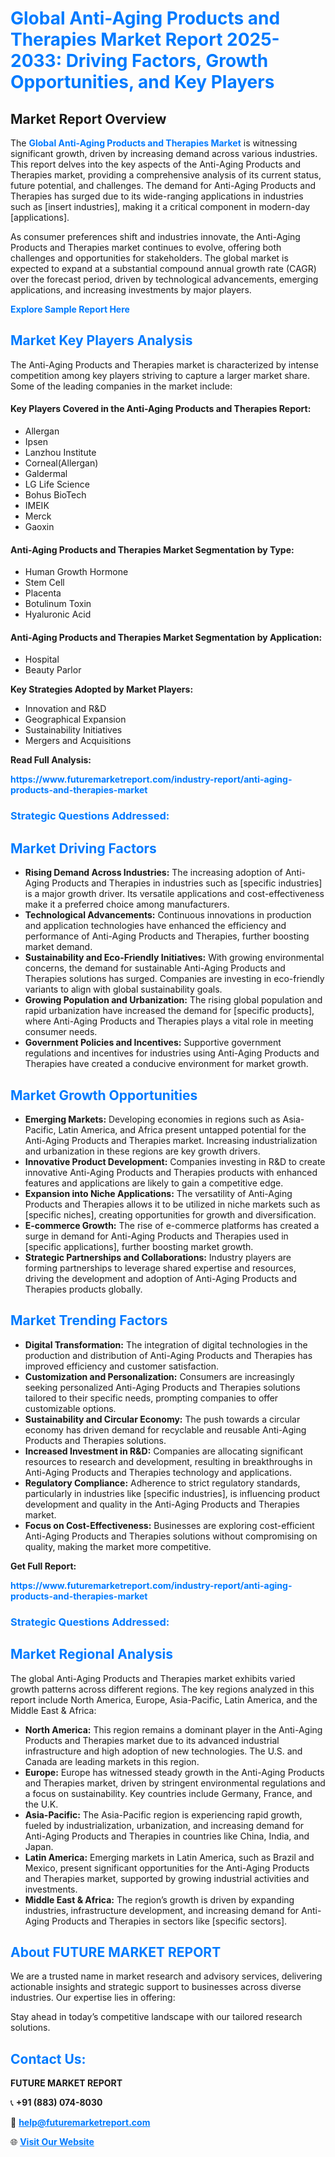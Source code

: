 <h1 style="color: #007BFF;">Global Anti-Aging Products and Therapies Market Report 2025-2033: Driving Factors, Growth Opportunities, and Key Players</h1>

<section id="overview">
<h2>Market Report Overview</h2>
<p>The <a href="https://www.futuremarketreport.com/industry-report/anti-aging-products-and-therapies-market" style="color: #007BFF; text-decoration: none;"><strong>Global Anti-Aging Products and Therapies Market</strong></a> is witnessing significant growth, driven by increasing demand across various industries. This report delves into the key aspects of the Anti-Aging Products and Therapies market, providing a comprehensive analysis of its current status, future potential, and challenges. The demand for Anti-Aging Products and Therapies has surged due to its wide-ranging applications in industries such as [insert industries], making it a critical component in modern-day [applications].</p>
<p>As consumer preferences shift and industries innovate, the Anti-Aging Products and Therapies market continues to evolve, offering both challenges and opportunities for stakeholders. The global market is expected to expand at a substantial compound annual growth rate (CAGR) over the forecast period, driven by technological advancements, emerging applications, and increasing investments by major players.</p>
</section>

<section id="overview">
<p><a href="https://www.futuremarketreport.com/request-sample/reportId=80432" style="color: #007BFF; text-decoration: none;"><strong>Explore Sample Report Here</strong></a></p>
</section>

<section id="key-players">
<h2 style="color: #007BFF;">Market Key Players Analysis</h2>
<p>The Anti-Aging Products and Therapies market is characterized by intense competition among key players striving to capture a larger market share. Some of the leading companies in the market include:</p>
<h4>Key Players Covered in the Anti-Aging Products and Therapies Report:</h4>
<ul><li>Allergan</li><li>Ipsen</li><li>Lanzhou Institute</li><li>Corneal(Allergan)</li><li>Galdermal</li><li>LG Life Science</li><li>Bohus BioTech</li><li>IMEIK</li><li>Merck</li><li>Gaoxin</li></ul>
<h4>Anti-Aging Products and Therapies Market Segmentation by Type:</h4>
<ul><li>Human Growth Hormone</li><li>Stem Cell</li><li>Placenta</li><li>Botulinum Toxin</li><li>Hyaluronic Acid</li></ul>

<h4>Anti-Aging Products and Therapies Market Segmentation by Application:</h4>
<ul><li>Hospital</li><li>Beauty Parlor</li></ul>
<p><strong>Key Strategies Adopted by Market Players:</strong></p>
<ul>
<li>Innovation and R&D</li>
<li>Geographical Expansion</li>
<li>Sustainability Initiatives</li>
<li>Mergers and Acquisitions</li>
</ul>
</section>

<section>
<p><strong>Read Full Analysis: </strong></p><a href="https://www.futuremarketreport.com/industry-report/anti-aging-products-and-therapies-market" style="color: #007BFF; text-decoration: none;"><strong>https://www.futuremarketreport.com/industry-report/anti-aging-products-and-therapies-market</strong></a>
<h3 style="color: #007BFF;">Strategic Questions Addressed:</h3>
</section>

<section id="driving-factors">
<h2 style="color: #007BFF;">Market Driving Factors</h2>
<ul>
<li><strong>Rising Demand Across Industries:</strong> The increasing adoption of Anti-Aging Products and Therapies in industries such as [specific industries] is a major growth driver. Its versatile applications and cost-effectiveness make it a preferred choice among manufacturers.</li>
<li><strong>Technological Advancements:</strong> Continuous innovations in production and application technologies have enhanced the efficiency and performance of Anti-Aging Products and Therapies, further boosting market demand.</li>
<li><strong>Sustainability and Eco-Friendly Initiatives:</strong> With growing environmental concerns, the demand for sustainable Anti-Aging Products and Therapies solutions has surged. Companies are investing in eco-friendly variants to align with global sustainability goals.</li>
<li><strong>Growing Population and Urbanization:</strong> The rising global population and rapid urbanization have increased the demand for [specific products], where Anti-Aging Products and Therapies plays a vital role in meeting consumer needs.</li>
<li><strong>Government Policies and Incentives:</strong> Supportive government regulations and incentives for industries using Anti-Aging Products and Therapies have created a conducive environment for market growth.</li>
</ul>
</section>

<section id="growth-opportunities">
<h2 style="color: #007BFF;">Market Growth Opportunities</h2>
<ul>
<li><strong>Emerging Markets:</strong> Developing economies in regions such as Asia-Pacific, Latin America, and Africa present untapped potential for the Anti-Aging Products and Therapies market. Increasing industrialization and urbanization in these regions are key growth drivers.</li>
<li><strong>Innovative Product Development:</strong> Companies investing in R&D to create innovative Anti-Aging Products and Therapies products with enhanced features and applications are likely to gain a competitive edge.</li>
<li><strong>Expansion into Niche Applications:</strong> The versatility of Anti-Aging Products and Therapies allows it to be utilized in niche markets such as [specific niches], creating opportunities for growth and diversification.</li>
<li><strong>E-commerce Growth:</strong> The rise of e-commerce platforms has created a surge in demand for Anti-Aging Products and Therapies used in [specific applications], further boosting market growth.</li>
<li><strong>Strategic Partnerships and Collaborations:</strong> Industry players are forming partnerships to leverage shared expertise and resources, driving the development and adoption of Anti-Aging Products and Therapies products globally.</li>
</ul>
</section>

<section id="trending-factors">
<h2 style="color: #007BFF;">Market Trending Factors</h2>
<ul>
<li><strong>Digital Transformation:</strong> The integration of digital technologies in the production and distribution of Anti-Aging Products and Therapies has improved efficiency and customer satisfaction.</li>
<li><strong>Customization and Personalization:</strong> Consumers are increasingly seeking personalized Anti-Aging Products and Therapies solutions tailored to their specific needs, prompting companies to offer customizable options.</li>
<li><strong>Sustainability and Circular Economy:</strong> The push towards a circular economy has driven demand for recyclable and reusable Anti-Aging Products and Therapies solutions.</li>
<li><strong>Increased Investment in R&D:</strong> Companies are allocating significant resources to research and development, resulting in breakthroughs in Anti-Aging Products and Therapies technology and applications.</li>
<li><strong>Regulatory Compliance:</strong> Adherence to strict regulatory standards, particularly in industries like [specific industries], is influencing product development and quality in the Anti-Aging Products and Therapies market.</li>
<li><strong>Focus on Cost-Effectiveness:</strong> Businesses are exploring cost-efficient Anti-Aging Products and Therapies solutions without compromising on quality, making the market more competitive.</li>
</ul>
</section>

<section>
<p><strong>Get Full Report: </strong></p><a href="https://www.futuremarketreport.com/industry-report/anti-aging-products-and-therapies-market" style="color: #007BFF; text-decoration: none;"><strong>https://www.futuremarketreport.com/industry-report/anti-aging-products-and-therapies-market</strong></a>
<h3 style="color: #007BFF;">Strategic Questions Addressed:</h3>
</section>


<section id="regional-analysis">
<h2 style="color: #007BFF;">Market Regional Analysis</h2>
<p>The global Anti-Aging Products and Therapies market exhibits varied growth patterns across different regions. The key regions analyzed in this report include North America, Europe, Asia-Pacific, Latin America, and the Middle East & Africa:</p>
<ul>
<li><strong>North America:</strong> This region remains a dominant player in the Anti-Aging Products and Therapies market due to its advanced industrial infrastructure and high adoption of new technologies. The U.S. and Canada are leading markets in this region.</li>
<li><strong>Europe:</strong> Europe has witnessed steady growth in the Anti-Aging Products and Therapies market, driven by stringent environmental regulations and a focus on sustainability. Key countries include Germany, France, and the U.K.</li>
<li><strong>Asia-Pacific:</strong> The Asia-Pacific region is experiencing rapid growth, fueled by industrialization, urbanization, and increasing demand for Anti-Aging Products and Therapies in countries like China, India, and Japan.</li>
<li><strong>Latin America:</strong> Emerging markets in Latin America, such as Brazil and Mexico, present significant opportunities for the Anti-Aging Products and Therapies market, supported by growing industrial activities and investments.</li>
<li><strong>Middle East & Africa:</strong> The region’s growth is driven by expanding industries, infrastructure development, and increasing demand for Anti-Aging Products and Therapies in sectors like [specific sectors].</li>
</ul>
</section>

<footer>
<h2 style="color: #007BFF;">About FUTURE MARKET REPORT</h2>
<p>We are a trusted name in market research and advisory services, delivering actionable insights and strategic support to businesses across diverse industries. Our expertise lies in offering:</p>

<p>Stay ahead in today’s competitive landscape with our tailored research solutions.</p>

<h2 style="color: #007BFF;">Contact Us:</h2>
<p><strong>FUTURE MARKET REPORT</strong></p>
<p>📞 <strong>+91 (883) 074-8030</strong></p>
<p>📧 <strong><a href="mailto:help@futuremarketreport.com" style="color: #007BFF;">help@futuremarketreport.com</a></strong></p>
<p>🌐 <strong><a href="https://www.futuremarketreport.com/" style="color: #007BFF;">Visit Our Website</a></strong></p>
</footer>